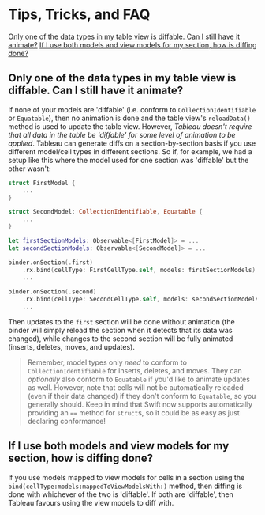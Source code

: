 #  Tips, Tricks, and FAQ

[Only one of the data types in my table view is diffable. Can I still have it animate?](#partial-diffing)
[If I use both models and view models for my section, how is diffing done?](#viewmodel-model-diffing)

<h2 name="partial-diffing">
Only one of the data types in my table view is diffable. Can I still have it animate?
</h2>

If none of your models are 'diffable' (i.e. conform to `CollectionIdentifiable` or `Equatable`), then no animation is done and the table 
view's `reloadData()` method is used to update the table view. However, *Tableau doesn't require that all data in the table be 'diffable' for 
some level of animation to be applied*. Tableau can generate diffs on a section-by-section basis if you use different model/cell types in different
sections. So if, for example, we had a setup like this where the model used for one section was 'diffable' but the other wasn't:

```swift
struct FirstModel {
    ...
}

struct SecondModel: CollectionIdentifiable, Equatable {
    ...
}

let firstSectionModels: Observable<[FirstModel]> = ...
let secondSectionModels: Observable<[SecondModel]> = ...

binder.onSection(.first)
    .rx.bind(cellType: FirstCellType.self, models: firstSectionModels)
    ...
    
binder.onSection(.second)
    .rx.bind(cellType: SecondCellType.self, models: secondSectionModels)
    ...
```

Then updates to the `first` section will be done without animation (the binder will simply reload the section when it detects that its data was
changed), while changes to the second section will be fully animated (inserts, deletes, moves, and updates).

> Remember, model types only *need* to conform to `CollectionIdentifiable` for inserts, deletes, and moves. They can *optionally* also
conform to `Equatable` if you'd like to animate updates as well. However, note that cells will not be automatically reloaded (even if their data
changed) if they don't conform to `Equatable`, so you generally should. Keep in mind that Swift now supports automatically providing an `==`
method for `struct`s, so it could be as easy as just declaring conformance!

<h2 name="viewmodel-model-diffing">
If I use both models and view models for my section, how is diffing done?
</h2>

If you use models mapped to view models for cells in a section using the `bind(cellType:models:mappedToViewModelsWith:)` method,
then diffing is done with whichever of the two is 'diffable'. If both are 'diffable', then Tableau favours using the view models to diff with.
